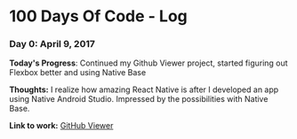 # 100 Days Of Code - Log

### Day 0: April 9, 2017 
 

**Today's Progress**:  Continued my Github Viewer project, started figuring out Flexbox better and using Native Base

**Thoughts:** I realize how amazing React Native is after I developed an app using Native Android Studio.
Impressed by the possibilities with Native Base.

**Link to work:** [GitHub Viewer](https://github.com/60noy/react-native-github-viewer)

